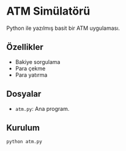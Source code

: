 # ATM Simülatörü
Python ile yazılmış basit bir ATM uygulaması.

## Özellikler
- Bakiye sorgulama
- Para çekme
- Para yatırma

## Dosyalar
- `atm.py`: Ana program.

## Kurulum
```bash
python atm.py
